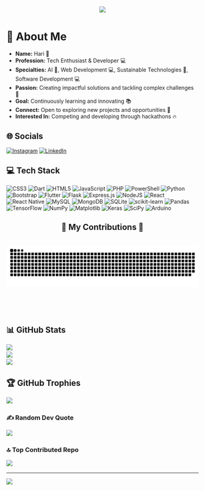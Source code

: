 <h1 align="center">
    <img src="https://readme-typing-svg.herokuapp.com/?font=Righteous&size=35&center=true&vCenter=true&width=500&height=70&duration=4000&lines=Hi+There!+👋;+I'm+Hari!;+ Chief + developer!;" />
</h1>



# 💫 About Me
- **Name:** Hari 🌟
- **Profession:** Tech Enthusiast & Developer 💻
- **Specialties:** AI 🤖, Web Development 💻, Sustainable Technologies 🌱, Software Development 💻
- **Passion:** Creating impactful solutions and tackling complex challenges 🚀
- **Goal:** Continuously learning and innovating 📚
- **Connect:** Open to exploring new projects and opportunities 🤝
- **Interested In:** Competing and developing through hackathons 🔥

## 🌐 Socials
[![Instagram](https://img.shields.io/badge/Instagram-%23E4405F.svg?logo=Instagram&logoColor=white)](https://instagram.com/mr_stoic_chad) 
[![LinkedIn](https://img.shields.io/badge/LinkedIn-%230077B5.svg?logo=linkedin&logoColor=white)](https://linkedin.com/in/Srihari-prasath-athirajasekar)

## 💻 Tech Stack
![CSS3](https://img.shields.io/badge/css3-%231572B6.svg?style=flat&logo=css3&logoColor=white) 
![Dart](https://img.shields.io/badge/dart-%230175C2.svg?style=flat&logo=dart&logoColor=white) 
![HTML5](https://img.shields.io/badge/html5-%23E34F26.svg?style=flat&logo=html5&logoColor=white) 
![JavaScript](https://img.shields.io/badge/javascript-%23323330.svg?style=flat&logo=javascript&logoColor=%23F7DF1E) 
![PHP](https://img.shields.io/badge/php-%23777BB4.svg?style=flat&logo=php&logoColor=white) 
![PowerShell](https://img.shields.io/badge/PowerShell-%235391FE.svg?style=flat&logo=powershell&logoColor=white) 
![Python](https://img.shields.io/badge/python-3670A0?style=flat&logo=python&logoColor=ffdd54) 
![Bootstrap](https://img.shields.io/badge/bootstrap-%238511FA.svg?style=flat&logo=bootstrap&logoColor=white) 
![Flutter](https://img.shields.io/badge/Flutter-%2302569B.svg?style=flat&logo=Flutter&logoColor=white) 
![Flask](https://img.shields.io/badge/flask-%23000.svg?style=flat&logo=flask&logoColor=white) 
![Express.js](https://img.shields.io/badge/express.js-%23404d59.svg?style=flat&logo=express&logoColor=%2361DAFB) 
![NodeJS](https://img.shields.io/badge/node.js-6DA55F?style=flat&logo=node.js&logoColor=white) 
![React](https://img.shields.io/badge/react-%2320232a.svg?style=flat&logo=react&logoColor=%2361DAFB) 
![React Native](https://img.shields.io/badge/react_native-%2320232a.svg?style=flat&logo=react&logoColor=%2361DAFB) 
![MySQL](https://img.shields.io/badge/mysql-4479A1.svg?style=flat&logo=mysql&logoColor=white) 
![MongoDB](https://img.shields.io/badge/MongoDB-%234ea94b.svg?style=flat&logo=mongodb&logoColor=white) 
![SQLite](https://img.shields.io/badge/sqlite-%2307405e.svg?style=flat&logo=sqlite&logoColor=white) 
![scikit-learn](https://img.shields.io/badge/scikit--learn-%23F7931E.svg?style=flat&logo=scikit-learn&logoColor=white) 
![Pandas](https://img.shields.io/badge/pandas-%23150458.svg?style=flat&logo=pandas&logoColor=white) 
![TensorFlow](https://img.shields.io/badge/TensorFlow-%23FF6F00.svg?style=flat&logo=TensorFlow&logoColor=white) 
![NumPy](https://img.shields.io/badge/numpy-%23013243.svg?style=flat&logo=numpy&logoColor=white) 
![Matplotlib](https://img.shields.io/badge/Matplotlib-%23ffffff.svg?style=flat&logo=Matplotlib&logoColor=black) 
![Keras](https://img.shields.io/badge/Keras-%23D00000.svg?style=flat&logo=Keras&logoColor=white) 
![SciPy](https://img.shields.io/badge/SciPy-%230C55A5.svg?style=flat&logo=scipy&logoColor=white) 
![Arduino](https://img.shields.io/badge/-Arduino-00979D?style=flat&logo=Arduino&logoColor=white)



<div align="center">
  <h2>🐍 My Contributions 🐍</h2>
  <br>
  <img alt="snake eating my contributions" src="https://raw.githubusercontent.com/salesp07/salesp07/output/github-contribution-grid-snake.svg" />
  
  <br/><br/><br/>
</div>

## 📊 GitHub Stats
![](https://github-readme-stats.vercel.app/api?username=Srihari-Prasath&theme=dark&hide_border=false&include_all_commits=true&count_private=true)<br/>
![](https://github-readme-streak-stats.herokuapp.com/?user=Srihari-Prasath&theme=dark&hide_border=false)<br/>
![](https://github-readme-stats.vercel.app/api/top-langs/?username=Srihari-Prasath&theme=dark&hide_border=false&include_all_commits=true&count_private=true&layout=compact)

## 🏆 GitHub Trophies
![](https://github-profile-trophy.vercel.app/?username=Srihari-Prasath&theme=radical&no-frame=false&no-bg=false&margin-w=4)

### ✍️ Random Dev Quote
![](https://quotes-github-readme.vercel.app/api?type=horizontal&theme=radical)

### 🔝 Top Contributed Repo
![](https://github-contributor-stats.vercel.app/api?username=Srihari-Prasath&limit=5&theme=dark&combine_all_yearly_contributions=true)

---
[![](https://visitcount.itsvg.in/api?id=Srihari-Prasath&icon=6&color=0)](https://visitcount.itsvg.in)

